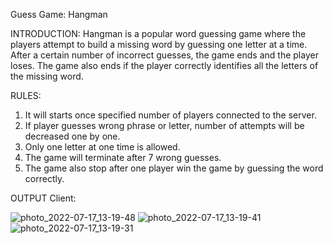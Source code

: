 Guess Game: Hangman

INTRODUCTION:
Hangman is a popular word guessing game where the players attempt to
build a missing word by guessing one letter at a time. After a certain
number of incorrect guesses, the game ends and the player loses.
The game also ends if the player correctly identifies all the letters
of the missing word.

RULES:
1. It will starts once specified number of players connected to the server.
2. If player guesses wrong phrase or letter, number of attempts will be decreased one by one.
3. Only one letter at one time is allowed.
4. The game will terminate after 7 wrong guesses.
5. The game also stop after one player win the game by guessing the word correctly.

OUTPUT
Client:

![photo_2022-07-17_13-19-48](https://user-images.githubusercontent.com/103896451/179386751-72c5dce9-a529-49f9-b782-7614a5e5bb50.jpg)
![photo_2022-07-17_13-19-41](https://user-images.githubusercontent.com/103896451/179386922-d60adaac-f0d0-4c31-926f-d1338ca831d8.jpg)
![photo_2022-07-17_13-19-31](https://user-images.githubusercontent.com/103896451/179386959-1f24de47-912a-469b-896c-bf5582937e4f.jpg)
